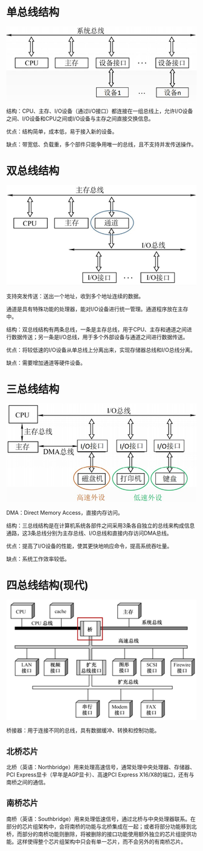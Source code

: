 # 单总线结构

![](img/dzx.jpg)

结构：CPU、主存、I/O设备（通过I/O接口）都连接在一组总线上，允许I/O设备之间、I/O设备和CPU之间或I/O设备与主存之间直接交换信息。

优点：结构简单，成本低，易于接入新的设备。

缺点：带宽低、负载重，多个部件只能争用唯一的总线，且不支持并发传送操作。

# 双总线结构

![](img/szx.jpg)

支持突发传送：送出一个地址，收到多个地址连续的数据。

通道是具有特殊功能的处理器，能对I/O设备进行统一管理。通道程序放在主存中。

结构：双总线结构有两条总线，一条是主存总线，用于CPU、主存和通道之间进行数据传送；另一条是I/O总线，用于多个外部设备与通道之间进行数据传送。

优点：将较低速的I/O设备从单总线上分离出来，实现存储器总线和I/O总线分离。

缺点：需要增加通道等硬件设备。

# 三总线结构

![](img/tzx.jpg)

DMA：Direct Memory Access，直接内存访问。

结构：三总线结构是在计算机系统各部件之间采用3条各自独立的总线来构成信息通路，这3条总线分别为主存总线、I/O总线和直接内存访问DMA总线。

优点：提高了I/O设备的性能，使其更快地响应命令，提高系统吞吐量。

缺点：系统工作效率较低。

# 四总线结构(现代)

![](img/fzx.jpg)

桥接器：用于连接不同的总线，具有数据缓冲、转换和控制功能。

## 北桥芯片

北桥（英语：Northbridge）用来处理高速信号，通常处理中央处理器、存储器、PCI Express显卡（早年是AGP显卡）、高速PCI Express X16/X8的端口，还有与南桥之间的通信。

## 南桥芯片

南桥（英语：Southbridge）用来处理低速信号，通过北桥与中央处理器联系。在部分的芯片组架构中，会将南桥的功能与北桥集成在一起；或者将部分功能移到北桥，而部分的南桥功能则删除，将被删除的接口功能使用额外独立的芯片组提供功能。这样使得整个芯片组架构中只会有单一芯片，而不会另外的有南桥芯片。
